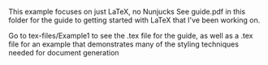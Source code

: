 This example focuses on just LaTeX, no Nunjucks
See guide.pdf in this folder for the guide to getting started with LaTeX that I've been working on.

Go to tex-files/Example1 to see the .tex file for the guide, as well as a .tex file for an example that demonstrates many of the styling techniques needed for document generation